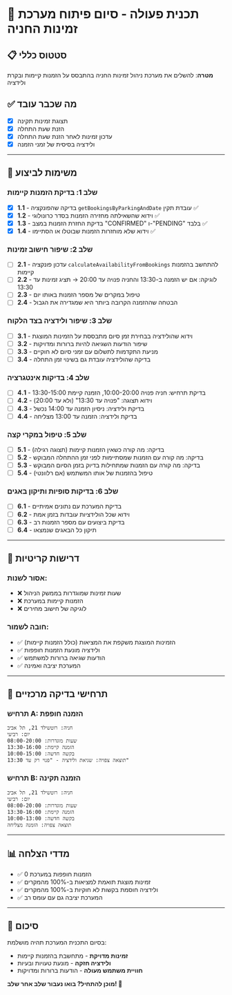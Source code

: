 # 🚗 תכנית פעולה - סיום פיתוח מערכת זמינות החניה

## 📋 סטטוס כללי
**מטרה**: להשלים את מערכת ניהול זמינות החניה בהתבסס על הזמנות קיימות ובקרת ולידציה

## ✅ מה שכבר עובד
- [x] תצוגת זמינות תקינה
- [x] הזנת שעת התחלה 
- [x] עדכון זמינות לאחר הזנת שעת התחלה
- [x] ולידציה בסיסית של זמני הזמנה

---

## 🎯 משימות לביצוע

### **שלב 1: בדיקת הזמנות קיימות**
- [x] **1.1** - בדיקה שהפונקציה `getBookingsByParkingAndDate` עובדת תקין ✅
- [x] **1.2** - וידוא שהשאילתה מחזירה הזמנות בסדר כרונולוגי ✅ 
- [x] **1.3** - בדיקת החזרת הזמנות במצב "CONFIRMED" ו-"PENDING" בלבד ✅
- [x] **1.4** - וידוא שלא מוחזרות הזמנות שבוטלו או הסתיימו ✅

### **שלב 2: שיפור חישוב זמינות**
- [ ] **2.1** - עדכון פונקציה `calculateAvailabilityFromBookings` להתחשב בהזמנות קיימות
- [ ] **2.2** - לוגיקה: אם יש הזמנה ב-13:30 והחניה פנויה עד 20:00 → תציג זמינות עד 13:30
- [ ] **2.3** - טיפול במקרים של מספר הזמנות באותו יום
- [ ] **2.4** - הבטחה שההזמנה הקרובה ביותר היא שמגדירה את הגבול

### **שלב 3: שיפור ולידציה בצד הלקוח**
- [ ] **3.1** - וידוא שהולידציה בבחירת זמן סיום מתבססת על הזמינות המוצגת
- [ ] **3.2** - שיפור הודעות השגיאה להיות ברורות ומדויקות
- [ ] **3.3** - מניעת התקדמות לתשלום עם זמני סיום לא חוקיים
- [ ] **3.4** - בדיקה שהולידציה עובדת גם בשינוי זמן התחלה

### **שלב 4: בדיקות אינטגרציה**
- [ ] **4.1** - בדיקת תרחיש: חניה פנויה 10:00-20:00, הזמנה קיימת 13:30-15:00
- [ ] **4.2** - וידוא תצוגה: "פנויה עד 13:30" (ולא עד 20:00)
- [ ] **4.3** - בדיקת ולידציה: ניסיון הזמנה עד 14:00 נכשל
- [ ] **4.4** - בדיקת ולידציה: הזמנה עד 13:00 מצליחה

### **שלב 5: טיפול במקרי קצה**
- [ ] **5.1** - בדיקה: מה קורה כשאין הזמנות קיימות (תצוגה רגילה)
- [ ] **5.2** - בדיקה: מה קורה עם הזמנות שמסתיימות לפני זמן ההתחלה המבוקש
- [ ] **5.3** - בדיקה: מה קורה עם הזמנות שמתחילות בדיוק בזמן הסיום המבוקש
- [ ] **5.4** - טיפול בהזמנות של אותו המשתמש (אם רלוונטי)

### **שלב 6: בדיקות סופיות ותיקון באגים**
- [ ] **6.1** - בדיקת המערכת עם נתונים אמיתיים
- [ ] **6.2** - וידוא שכל הולידציות עובדות בזמן אמת
- [ ] **6.3** - בדיקת ביצועים עם מספר הזמנות רב
- [ ] **6.4** - תיקון כל הבאגים שנמצאו

---

## 🚨 דרישות קריטיות

### **אסור לשנות:**
- ❌ שעות זמינות שמוגדרות בממשק הניהול
- ❌ הזמנות קיימות במערכת
- ❌ לוגיקה של חישוב מחירים

### **חובה לשמור:**
- ✅ הזמינות המוצגת משקפת את המציאות (כולל הזמנות קיימות)
- ✅ ולידציה מונעת הזמנות חופפות
- ✅ הודעות שגיאה ברורות למשתמש
- ✅ המערכת יציבה ואמינה

---

## 🧪 תרחישי בדיקה מרכזיים

### **תרחיש A**: הזמנה חופפת
```
חניה: רוטשילד 21, תל אביב
יום: רביעי  
שעות מוגדרות: 08:00-20:00
הזמנה קיימת: 13:30-16:00
בקשה חדשה: 10:00-15:00
תוצאה צפויה: שגיאת ולידציה - "פנוי רק עד 13:30"
```

### **תרחיש B**: הזמנה תקינה
```
חניה: רוטשילד 21, תל אביב  
יום: רביעי
שעות מוגדרות: 08:00-20:00
הזמנה קיימת: 13:30-16:00
בקשה חדשה: 10:00-13:00
תוצאה צפויה: הזמנה מצליחה
```

---

## 📊 מדדי הצלחה
- ✅ 0 הזמנות חופפות במערכת
- ✅ זמינות מוצגת תואמת למציאות ב-100% מהמקרים  
- ✅ ולידציה חוסמת בקשות לא חוקיות ב-100% מהמקרים
- ✅ המערכת יציבה גם עם עומס רב

---

## 🎯 סיכום
בסיום התכנית המערכת תהיה מושלמת:
- **זמינות מדויקת** - מתחשבת בהזמנות קיימות
- **ולידציה חזקה** - מונעת טעויות ובעיות
- **חוויית משתמש מעולה** - הודעות ברורות ומדויקות

**מוכן להתחיל? בואו נעבור שלב אחר שלב! 🚀**
